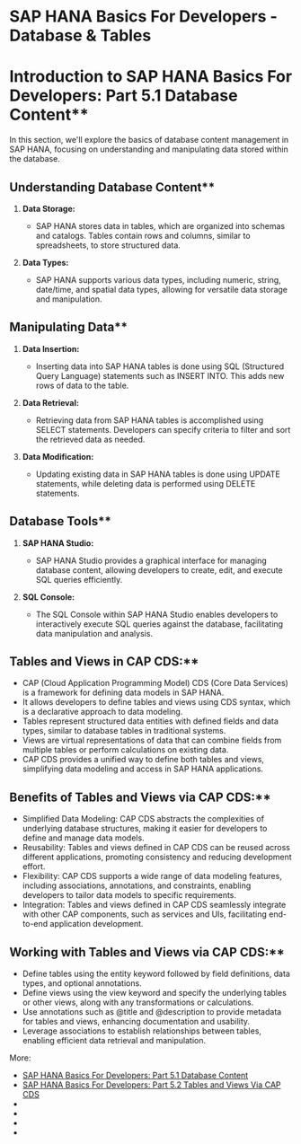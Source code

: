 # SAP HANA Basics For Developers - Database & Tables

# Introduction to SAP HANA Basics For Developers: Part 5.1 Database Content**

In this section, we'll explore the basics of database content management in SAP HANA, focusing on understanding and manipulating data stored within the database.

## Understanding Database Content**

1. **Data Storage:**
   - SAP HANA stores data in tables, which are organized into schemas and catalogs. Tables contain rows and columns, similar to spreadsheets, to store structured data.

2. **Data Types:**
   - SAP HANA supports various data types, including numeric, string, date/time, and spatial data types, allowing for versatile data storage and manipulation.

## Manipulating Data**

1. **Data Insertion:**
   - Inserting data into SAP HANA tables is done using SQL (Structured Query Language) statements such as INSERT INTO. This adds new rows of data to the table.

2. **Data Retrieval:**
   - Retrieving data from SAP HANA tables is accomplished using SELECT statements. Developers can specify criteria to filter and sort the retrieved data as needed.

3. **Data Modification:**
   - Updating existing data in SAP HANA tables is done using UPDATE statements, while deleting data is performed using DELETE statements.

## Database Tools**

1. **SAP HANA Studio:**
   - SAP HANA Studio provides a graphical interface for managing database content, allowing developers to create, edit, and execute SQL queries efficiently.

2. **SQL Console:**
   - The SQL Console within SAP HANA Studio enables developers to interactively execute SQL queries against the database, facilitating data manipulation and analysis.


##  Tables and Views in CAP CDS:**
  - CAP (Cloud Application Programming Model) CDS (Core Data Services) is a framework for defining data models in SAP HANA.
  - It allows developers to define tables and views using CDS syntax, which is a declarative approach to data modeling.
  - Tables represent structured data entities with defined fields and data types, similar to database tables in traditional systems.
  - Views are virtual representations of data that can combine fields from multiple tables or perform calculations on existing data.
  - CAP CDS provides a unified way to define both tables and views, simplifying data modeling and access in SAP HANA applications.

##  Benefits of Tables and Views via CAP CDS:**
  - Simplified Data Modeling: CAP CDS abstracts the complexities of underlying database structures, making it easier for developers to define and manage data models.
  - Reusability: Tables and views defined in CAP CDS can be reused across different applications, promoting consistency and reducing development effort.
  - Flexibility: CAP CDS supports a wide range of data modeling features, including associations, annotations, and constraints, enabling developers to tailor data models to specific requirements.
  - Integration: Tables and views defined in CAP CDS seamlessly integrate with other CAP components, such as services and UIs, facilitating end-to-end application development.

## Working with Tables and Views via CAP CDS:**
  - Define tables using the entity keyword followed by field definitions, data types, and optional annotations.
  - Define views using the view keyword and specify the underlying tables or other views, along with any transformations or calculations.
  - Use annotations such as @title and @description to provide metadata for tables and views, enhancing documentation and usability.
  - Leverage associations to establish relationships between tables, enabling efficient data retrieval and manipulation.



More:
- [SAP HANA Basics For Developers: Part 5.1 Database Content](https://www.youtube.com/watch?v=N-fwm9F45NA&list=PL6RpkC85SLQABOpzhd7WI-hMpy99PxUo0&index=121)
- [SAP HANA Basics For Developers: Part 5.2 Tables and Views Via CAP CDS](https://www.youtube.com/watch?v=UuXURLt1IQE&list=PL6RpkC85SLQABOpzhd7WI-hMpy99PxUo0&index=120)
- []()
- []()
- []()
- []()

